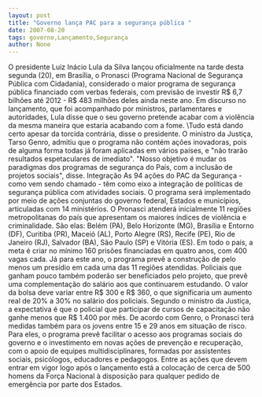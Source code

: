 ```yaml
---
layout: post
title: "Governo lança PAC para a segurança pública "
date: 2007-08-20
tags: governo,Lançamento,Segurança
author: None
---
```

O presidente Luiz In&aacute;cio Lula da Silva lan&ccedil;ou oficialmente na tarde desta segunda (20), em Bras&iacute;lia, o Pronasci (Programa Nacional de Seguran&ccedil;a P&uacute;blica com Cidadania), considerado o maior programa de seguran&ccedil;a p&uacute;blica financiado com verbas federais, com previs&atilde;o de investir R$ 6,7 bilh&otilde;es at&eacute; 2012 - R$ 483 milh&otilde;es deles ainda neste ano.
Em discurso no lan&ccedil;amento, que foi acompanhado por ministros, parlamentares e autoridades, Lula disse que o seu governo pretende acabar com a viol&ecirc;ncia da mesma maneira que estaria acabando com a fome. \Tudo est&aacute; dando certo apesar da torcida contr&aacute;ria\, disse o presidente.
O ministro da Justi&ccedil;a, Tarso Genro, admitiu que o programa n&atilde;o cont&eacute;m a&ccedil;&otilde;es inovadoras, pois de alguma forma todas j&aacute; foram aplicadas em v&aacute;rios pa&iacute;ses, e &quot;n&atilde;o trar&atilde;o resultados espetaculares de imediato&quot;. &quot;Nosso objetivo &eacute; mudar os paradigmas dos programas de seguran&ccedil;a do Pa&iacute;s, com a inclus&atilde;o de projetos sociais&quot;, disse. 
Integra&ccedil;&atilde;o
As 94 a&ccedil;&otilde;es do PAC da Seguran&ccedil;a - como vem sendo chamado - t&ecirc;m como eixo a integra&ccedil;&atilde;o de pol&iacute;ticas de seguran&ccedil;a p&uacute;blica com atividades sociais. O programa ser&aacute; implementado por meio de a&ccedil;&otilde;es conjuntas do governo federal, Estados e munic&iacute;pios, articuladas com 14 minist&eacute;rios.
O Pronasci atender&aacute; inicialmente 11 regi&otilde;es metropolitanas do pa&iacute;s que apresentam os maiores &iacute;ndices de viol&ecirc;ncia e criminalidade. S&atilde;o elas: Bel&eacute;m (PA), Belo Horizonte (MG), Bras&iacute;lia e Entorno (DF), Curitiba (PR), Macei&oacute; (AL), Porto Alegre (RS), Recife (PE), Rio de Janeiro (RJ), Salvador (BA), S&atilde;o Paulo (SP) e Vit&oacute;ria (ES).
Em todo o pa&iacute;s, a meta &eacute; criar no m&iacute;nimo 160 pris&otilde;es financiadas em quatro anos, com 400 vagas cada. J&aacute; para este ano, o programa prev&ecirc; a constru&ccedil;&atilde;o de pelo menos um pres&iacute;dio em cada uma das 11 regi&otilde;es atendidas.
Policiais que ganham pouco tamb&eacute;m poder&atilde;o ser beneficiados pelo projeto, que prev&ecirc; uma complementa&ccedil;&atilde;o do sal&aacute;rio aos que continuarem estudando. O valor da bolsa deve variar entre R$ 300 e R$ 360, o que significaria um aumento real de 20% a 30% no sal&aacute;rio dos policiais. Segundo o ministro da Justi&ccedil;a, a expectativa &eacute; que o policial que participar de cursos de capacita&ccedil;&atilde;o n&atilde;o ganhe menos que R$ 1.400 por m&ecirc;s.
De acordo com Genro, o Pronasci ter&aacute; medidas tamb&eacute;m para os jovens entre 15 e 29 anos em situa&ccedil;&atilde;o de risco. Para eles, o programa prev&ecirc; facilitar o acesso aos programas sociais do governo e o investimento em novas a&ccedil;&otilde;es de preven&ccedil;&atilde;o e recupera&ccedil;&atilde;o, com o apoio de equipes multidisciplinares, formadas por assistentes sociais, psic&oacute;logos, educadores e pedagogos.
Entre as a&ccedil;&otilde;es que devem entrar em vigor logo ap&oacute;s o lan&ccedil;amento est&aacute; a coloca&ccedil;&atilde;o de cerca de 500 homens da For&ccedil;a Nacional &agrave; disposi&ccedil;&atilde;o para qualquer pedido de emerg&ecirc;ncia por parte dos Estados. 